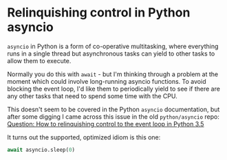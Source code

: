 # Relinquishing control in Python asyncio

`asyncio` in Python is a form of co-operative multitasking, where everything runs in a single thread but asynchronous tasks can yield to other tasks to allow them to execute.

Normally you do this with `await` - but I'm thinking through a problem at the moment which could involve long-running asyncio functions. To avoid blocking the event loop, I'd like them to periodically yield to see if there are any other tasks that need to spend some time with the CPU.

This doesn't seem to be covered in the Python `asyncio` documentation, but after some digging I came across this issue in the old `python/asyncio` repo: [Question: How to relinquishing control to the event loop in Python 3.5](https://github.com/python/asyncio/issues/284)

It turns out the supported, optimized idiom is this one:

```python
await asyncio.sleep(0)
```
